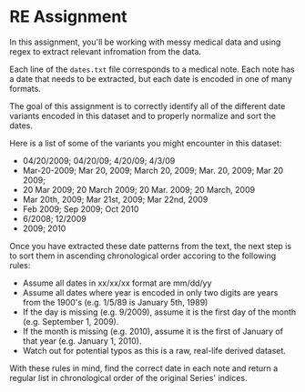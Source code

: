 
# RE Assignment 

In this assignment, you'll be working with messy medical data and using regex to extract relevant infromation from the data. 

Each line of the `dates.txt` file corresponds to a medical note. Each note has a date that needs to be extracted, but each date is encoded in one of many formats.

The goal of this assignment is to correctly identify all of the different date variants encoded in this dataset and to properly normalize and sort the dates. 

Here is a list of some of the variants you might encounter in this dataset:
* 04/20/2009; 04/20/09; 4/20/09; 4/3/09
* Mar-20-2009; Mar 20, 2009; March 20, 2009;  Mar. 20, 2009; Mar 20 2009;
* 20 Mar 2009; 20 March 2009; 20 Mar. 2009; 20 March, 2009
* Mar 20th, 2009; Mar 21st, 2009; Mar 22nd, 2009
* Feb 2009; Sep 2009; Oct 2010
* 6/2008; 12/2009
* 2009; 2010

Once you have extracted these date patterns from the text, the next step is to sort them in ascending chronological order accoring to the following rules:
* Assume all dates in xx/xx/xx format are mm/dd/yy
* Assume all dates where year is encoded in only two digits are years from the 1900's (e.g. 1/5/89 is January 5th, 1989)
* If the day is missing (e.g. 9/2009), assume it is the first day of the month (e.g. September 1, 2009).
* If the month is missing (e.g. 2010), assume it is the first of January of that year (e.g. January 1, 2010).
* Watch out for potential typos as this is a raw, real-life derived dataset.

With these rules in mind, find the correct date in each note and return a regular list in chronological order of the original Series' indices.



```python

```


```python

```
